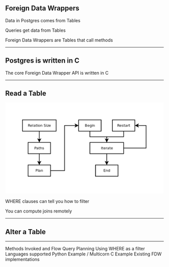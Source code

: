 ##  Foreign Data Wrappers

Data in Postgres comes from Tables

Queries get data from Tables

Foreign Data Wrappers are Tables that call methods

---

##  Postgres is written in C

The core Foreign Data Wrapper API is written in C

---

##  Read a Table

![Scan Flow Chart](resources/fdw-scan.png)

WHERE clauses can tell you how to filter

You can compute joins remotely

---

##  Alter a Table

---

Methods Invoked and Flow
Query Planning
Using WHERE as a filter
Languages supported
Python Example / Multicorn
C Example
Existing FDW implementations
